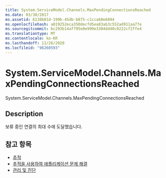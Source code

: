 ```yaml
---
title: System.ServiceModel.Channels.MaxPendingConnectionsReached
ms.date: 03/30/2017
ms.assetid: 6138b01d-199b-45db-b875-c1cca68e6894
ms.openlocfilehash: a019252eca350decfd5ea83ab3c552ad911aa77e
ms.sourcegitcommit: bc293b14af795e0e999e3304dd40c0222cf2ffe4
ms.translationtype: MT
ms.contentlocale: ko-KR
ms.lasthandoff: 11/26/2020
ms.locfileid: "96260593"
---
```

# <a name="systemservicemodelchannelsmaxpendingconnectionsreached"></a>System.ServiceModel.Channels.MaxPendingConnectionsReached

System.ServiceModel.Channels.MaxPendingConnectionsReached  
  
## <a name="description"></a>Description  

 보류 중인 연결의 최대 수에 도달했습니다.  
  
## <a name="see-also"></a>참고 항목

- [추적](index.md)
- [추적을 사용하여 애플리케이션 문제 해결](using-tracing-to-troubleshoot-your-application.md)
- [관리 및 진단](../index.md)
